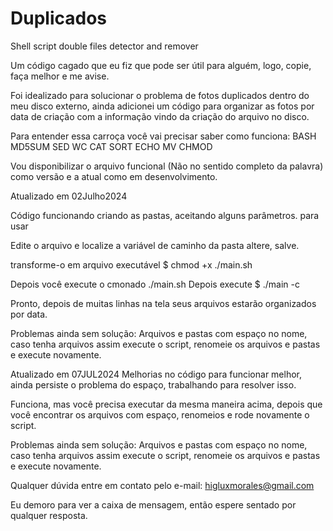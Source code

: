 # Duplicados
Shell script double files detector and remover

Um código cagado que eu fiz que pode ser útil para alguém, logo, copie, faça melhor e me avise.

Foi idealizado para solucionar o problema de fotos duplicados dentro do meu disco externo, ainda adicionei um código para organizar as fotos por data de criação com a informação vindo da criação do arquivo no disco.

Para entender essa carroça você vai precisar saber como funciona:
  BASH
  MD5SUM
  SED
  WC
  CAT
  SORT
  ECHO
  MV
 CHMOD

Vou disponibilizar o arquivo funcional (Não no sentido completo da palavra) como versão e a atual como em desenvolvimento.

Atualizado em 02Julho2024

Código funcionando criando as pastas, aceitando alguns parâmetros. para usar

Edite o arquivo e localize a variável de caminho da pasta altere, salve.

transforme-o em arquivo executável $ chmod +x ./main.sh

Depois você execute o cmonado ./main.sh
Depois execute $ ./main -c

Pronto, depois de muitas linhas na tela seus arquivos estarão organizados por data.

Problemas ainda sem solução: Arquivos e pastas com espaço no nome, caso tenha arquivos assim execute o script, renomeie os arquivos e pastas e execute novamente.

Atualizado em 07JUL2024
Melhorias no código para funcionar melhor, ainda persiste o problema do espaço, trabalhando para resolver isso.

Funciona, mas você precisa executar da mesma maneira acima, depois que você encontrar os arquivos com espaço, renomeios e rode novamente o script.

Problemas ainda sem solução: Arquivos e pastas com espaço no nome, caso tenha arquivos assim execute o script, renomeie os arquivos e pastas e execute novamente.

Qualquer dúvida entre em contato pelo e-mail: higluxmorales@gmail.com

Eu demoro para ver a caixa de mensagem, então espere sentado por qualquer resposta.
